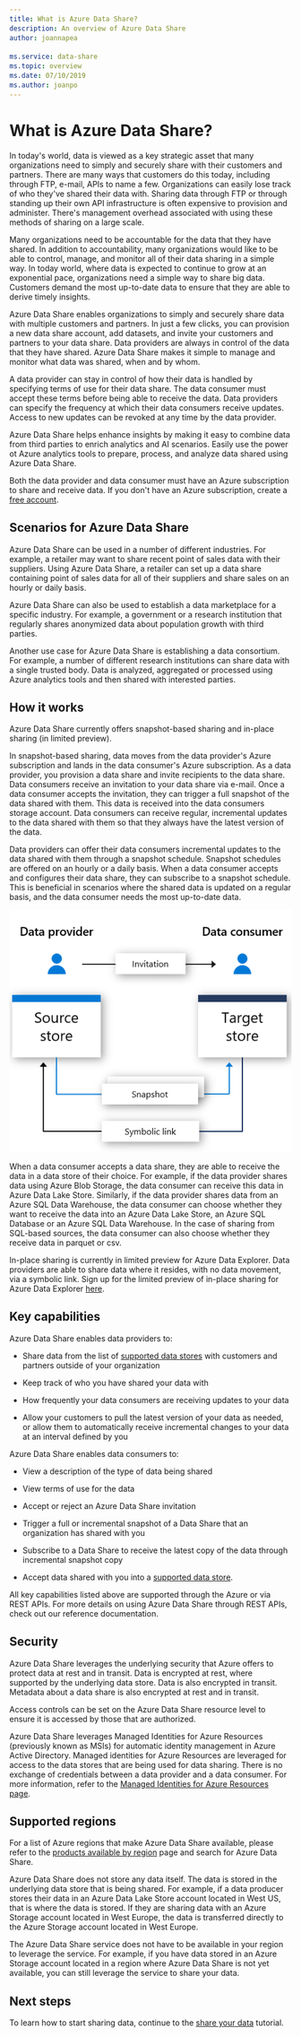 ```yaml
---
title: What is Azure Data Share?
description: An overview of Azure Data Share 
author: joannapea

ms.service: data-share
ms.topic: overview
ms.date: 07/10/2019
ms.author: joanpo
---
```

# What is Azure Data Share?

In today's world, data is viewed as a key strategic asset that many organizations need to simply and securely share with their customers and partners. There are many ways that customers do this today, including through FTP, e-mail, APIs to name a few. Organizations can easily lose track of who they've shared their data with. Sharing data through FTP or through standing up their own API infrastructure is often expensive to provision and administer. There's management overhead associated with using these methods of sharing on a large scale. 

Many organizations need to be accountable for the data that they have shared. In addition to accountability, many organizations would like to be able to control, manage, and monitor all of their data sharing in a simple way. In today world, where data is expected to continue to grow at an exponential pace, organizations need a simple way to share big data. Customers demand the most up-to-date data to ensure that they are able to derive timely insights.

Azure Data Share enables organizations to simply and securely share data with multiple customers and partners. In just a few clicks, you can provision a new data share account, add datasets, and invite your customers and partners to your data share. Data providers are always in control of the data that they have shared. Azure Data Share makes it simple to manage and monitor what data was shared, when and by whom. 

A data provider can stay in control of how their data is handled by specifying terms of use for their data share. The data consumer must accept these terms before being able to receive the data. Data providers can specify the frequency at which their data consumers receive updates. Access to new updates can be revoked at any time by the data provider. 

Azure Data Share helps enhance insights by making it easy to combine data from third parties to enrich analytics and AI scenarios. Easily use the power ot Azure analytics tools to prepare, process, and analyze data shared using Azure Data Share. 

Both the data provider and data consumer must have an Azure subscription to share and receive data. If you don't have an Azure subscription, create a [free account](https://azure.microsoft.com/free/).

## Scenarios for Azure Data Share

Azure Data Share can be used in a number of different industries. For example, a retailer may want to share recent point of sales data with their suppliers. Using Azure Data Share, a retailer can set up a data share containing point of sales data for all of their suppliers and share sales on an hourly or daily basis. 

Azure Data Share can also be used to establish a data marketplace for a specific industry. For example, a government or a research institution that regularly shares anonymized data about population growth with third parties. 

Another use case for Azure Data Share is establishing a data consortium. For example, a number of different research institutions can share data with a single trusted body. Data is analyzed, aggregated or processed using Azure analytics tools and then shared with interested parties. 

## How it works

Azure Data Share currently offers snapshot-based sharing and in-place sharing (in limited preview). 

In snapshot-based sharing, data moves from the data provider's Azure subscription and lands in the data consumer's Azure subscription. As a data provider, you provision a data share and invite recipients to the data share. Data consumers receive an invitation to your data share via e-mail. Once a data consumer accepts the invitation, they can trigger a full snapshot of the data shared with them. This data is received into the data consumers storage account. Data consumers can receive regular, incremental updates to the data shared with them so that they always have the latest version of the data. 

Data providers can offer their data consumers incremental updates to the data shared with them through a snapshot schedule. Snapshot schedules are offered on an hourly or a daily basis. When a data consumer accepts and configures their data share, they can subscribe to a snapshot schedule. This is beneficial in scenarios where the shared data is updated on a regular basis, and the data consumer needs the most up-to-date data. 

![data share flow](media/data-share-flow.png)

When a data consumer accepts a data share, they are able to receive the data in a data store of their choice. For example, if the data provider shares data using Azure Blob Storage, the data consumer can receive this data in Azure Data Lake Store. Similarly, if the data provider shares data from an Azure SQL Data Warehouse, the data consumer can choose whether they want to receive the data into an Azure Data Lake Store, an Azure SQL Database or an Azure SQL Data Warehouse. In the case of sharing from SQL-based sources, the data consumer can also choose whether they receive data in parquet or csv. 

In-place sharing is currently in limited preview for Azure Data Explorer. Data providers are able to share data where it resides, with no data movement, via a symbolic link. Sign up for the limited preview of in-place sharing for Azure Data Explorer [here](https://aka.ms/azuredatasharepreviewsignup). 

## Key capabilities

Azure Data Share enables data providers to:

* Share data from the list of [supported data stores](supported-data-stores.md) with customers and partners outside of your organization

* Keep track of who you have shared your data with

* How frequently your data consumers are receiving updates to your data

* Allow your customers to pull the latest version of your data as needed, or allow them to automatically receive incremental changes to your data at an interval defined by you

Azure Data Share enables data consumers to: 

* View a description of the type of data being shared

* View terms of use for the data

* Accept or reject an Azure Data Share invitation

* Trigger a full or incremental snapshot of a Data Share that an organization has shared with you

* Subscribe to a Data Share to receive the latest copy of the data through incremental snapshot copy

* Accept data shared with you into a [supported data store](supported-data-stores.md).

All key capabilities listed above are supported through the Azure or via REST APIs. For more details on using Azure Data Share through REST APIs, check out our reference documentation. 

## Security

Azure Data Share leverages the underlying security that Azure offers to protect data at rest and in transit. Data is encrypted at rest, where supported by the underlying data store. Data is also encrypted in transit. Metadata about a data share is also encrypted at rest and in transit. 

Access controls can be set on the Azure Data Share resource level to ensure it is accessed by those that are authorized. 

Azure Data Share leverages Managed Identities for Azure Resources (previously known as MSIs) for automatic identity management in Azure Active Directory. Managed identities for Azure Resources are leveraged for access to the data stores that are being used for data sharing. There is no exchange of credentials between a data provider and a data consumer. For more information, refer to the [Managed Identities for Azure Resources page](https://docs.microsoft.com/azure/active-directory/managed-identities-azure-resources/services-support-managed-identities). 


## Supported regions

For a list of Azure regions that make Azure Data Share available, please refer to the [products available by region](https://azure.microsoft.com/global-infrastructure/services/?products=data-share/) page and search for Azure Data Share. 

Azure Data Share does not store any data itself. The data is stored in the underlying data store that is being shared. For example, if a data producer stores their data in an Azure Data Lake Store account located in West US, that is where the data is stored. If they are sharing data with an Azure Storage account located in West Europe, the data is transferred directly to the Azure Storage account located in West Europe. 

The Azure Data Share service does not have to be available in your region to leverage the service. For example, if you have data stored in an Azure Storage account located in a region where Azure Data Share is not yet available, you can still leverage the service to share your data. 

## Next steps

To learn how to start sharing data, continue to the [share your data](share-your-data.md) tutorial.
